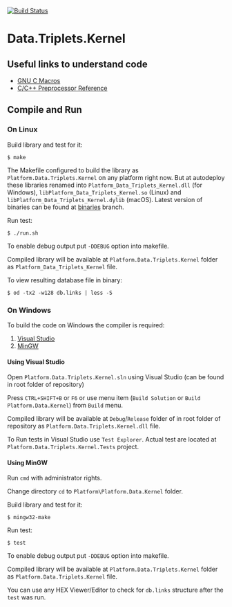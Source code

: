 [![Build Status](https://travis-ci.com/linksplatform/Data.Triplets.Kernel.svg?branch=master)](https://travis-ci.com/linksplatform/Data.Triplets.Kernel)

# Data.Triplets.Kernel

## Useful links to understand code
* [GNU C Macros](https://gcc.gnu.org/onlinedocs/cpp/Macros.html#Macros)
* [C/C++ Preprocessor Reference](https://docs.microsoft.com/en-us/cpp/preprocessor/c-cpp-preprocessor-reference?view=vs-2019)

## Compile and Run

### On Linux

Build library and test for it:
```
$ make
```

The Makefile configured to build the library as `Platform.Data.Triplets.Kernel` on any platform right now. But at autodeploy these libraries renamed into `Platform_Data_Triplets_Kernel.dll` (for Windows), `libPlatform_Data_Triplets_Kernel.so` (Linux) and `libPlatform_Data_Triplets_Kernel.dylib` (macOS). Latest version of binaries can be found at [binaries](https://github.com/linksplatform/Data.Triplets.Kernel/tree/binaries) branch.

Run test:
```
$ ./run.sh
```

To enable debug output put `-DDEBUG` option into makefile.

Compiled library will be available at `Platform.Data.Triplets.Kernel` folder as `Platform_Data_Triplets_Kernel` file.

To view resulting database file in binary:
```
$ od -tx2 -w128 db.links | less -S
```

### On Windows

To build the code on Windows the compiler is required:

1. [Visual Studio](https://visualstudio.microsoft.com/vs)
2. [MinGW](http://www.mingw.org)

#### Using Visual Studio

Open `Platform.Data.Triplets.Kernel.sln` using Visual Studio (can be found in root folder of repository)

Press `CTRL+SHIFT+B` or `F6` or use menu item (`Build Solution` or `Build Platform.Data.Kernel`) from `Build` menu.

Compiled library will be available at `Debug`/`Release` folder of in root folder of repository as `Platform.Data.Triplets.Kernel.dll` file.

To Run tests in Visual Studio use `Test Explorer`. Actual test are located at `Platform.Data.Triplets.Kernel.Tests` project.

#### Using MinGW

Run `cmd` with administrator rights.

Change directory `cd` to `Platform\Platform.Data.Kernel` folder.

Build library and test for it:
```
$ mingw32-make
```

Run test:
```
$ test
```

To enable debug output put `-DDEBUG` option into makefile.

Compiled library will be available at `Platform.Data.Triplets.Kernel` folder as `Platform.Data.Triplets.Kernel` file.

You can use any HEX Viewer/Editor to check for `db.links` structure after the `test` was run.
